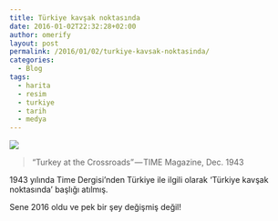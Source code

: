 ```yaml
---
title: Türkiye kavşak noktasında
date: 2016-01-02T22:32:28+02:00
author: omerify
layout: post
permalink: /2016/01/02/turkiye-kavsak-noktasinda/
categories:
  - Blog
tags:
  - harita
  - resim
  - turkiye
  - tarih
  - medya
---
```


![](https://omerify.github.io/blog/assets/img/2021/01/turkiye-kavsak-noktasinda-turkey-at-crossroad.jpg)

<blockquote>
  <p>
    “Turkey at the Crossroads” — TIME Magazine, Dec. 1943
  </p>
</blockquote>

1943 yılında Time Dergisi’nden Türkiye ile ilgili olarak ‘Türkiye kavşak noktasında’ başlığı atılmış.

Sene 2016 oldu ve pek bir şey değişmiş değil!

